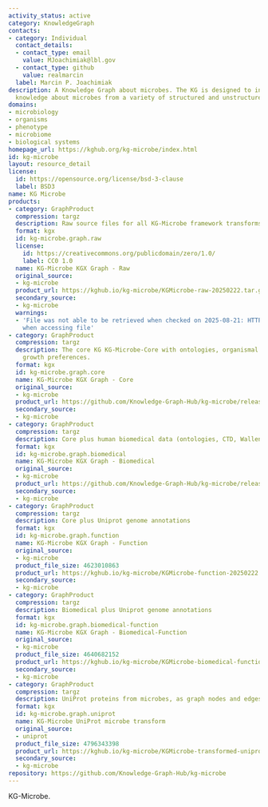 ```yaml
---
activity_status: active
category: KnowledgeGraph
contacts:
- category: Individual
  contact_details:
  - contact_type: email
    value: MJoachimiak@lbl.gov
  - contact_type: github
    value: realmarcin
  label: Marcin P. Joachimiak
description: A Knowledge Graph about microbes. The KG is designed to integrate diverse
  knowledge about microbes from a variety of structured and unstructured sources.
domains:
- microbiology
- organisms
- phenotype
- microbiome
- biological systems
homepage_url: https://kghub.org/kg-microbe/index.html
id: kg-microbe
layout: resource_detail
license:
  id: https://opensource.org/license/bsd-3-clause
  label: BSD3
name: KG Microbe
products:
- category: GraphProduct
  compression: targz
  description: Raw source files for all KG-Microbe framework transforms (all 4 KGs)
  format: kgx
  id: kg-microbe.graph.raw
  license:
    id: https://creativecommons.org/publicdomain/zero/1.0/
    label: CC0 1.0
  name: KG-Microbe KGX Graph - Raw
  original_source:
  - kg-microbe
  product_url: https://kghub.io/kg-microbe/KGMicrobe-raw-20250222.tar.gz
  secondary_source:
  - kg-microbe
  warnings:
  - 'File was not able to be retrieved when checked on 2025-08-21: HTTP 403 error
    when accessing file'
- category: GraphProduct
  compression: targz
  description: The core KG KG-Microbe-Core with ontologies, organismal traits, and
    growth preferences.
  format: kgx
  id: kg-microbe.graph.core
  name: KG-Microbe KGX Graph - Core
  original_source:
  - kg-microbe
  product_url: https://github.com/Knowledge-Graph-Hub/kg-microbe/releases/latest
  secondary_source:
  - kg-microbe
- category: GraphProduct
  compression: targz
  description: Core plus human biomedical data (ontologies, CTD, Wallen et al)
  format: kgx
  id: kg-microbe.graph.biomedical
  name: KG-Microbe KGX Graph - Biomedical
  original_source:
  - kg-microbe
  product_url: https://github.com/Knowledge-Graph-Hub/kg-microbe/releases/latest
  secondary_source:
  - kg-microbe
- category: GraphProduct
  compression: targz
  description: Core plus Uniprot genome annotations
  format: kgx
  id: kg-microbe.graph.function
  name: KG-Microbe KGX Graph - Function
  original_source:
  - kg-microbe
  product_file_size: 4623010863
  product_url: https://kghub.io/kg-microbe/KGMicrobe-function-20250222.tar.gz
  secondary_source:
  - kg-microbe
- category: GraphProduct
  compression: targz
  description: Biomedical plus Uniprot genome annotations
  format: kgx
  id: kg-microbe.graph.biomedical-function
  name: KG-Microbe KGX Graph - Biomedical-Function
  original_source:
  - kg-microbe
  product_file_size: 4640682152
  product_url: https://kghub.io/kg-microbe/KGMicrobe-biomedical-function-20250222.tar.gz
  secondary_source:
  - kg-microbe
- category: GraphProduct
  compression: targz
  description: UniProt proteins from microbes, as graph nodes and edges
  format: kgx
  id: kg-microbe.graph.uniprot
  name: KG-Microbe UniProt microbe transform
  original_source:
  - uniprot
  product_file_size: 4796343398
  product_url: https://kghub.io/kg-microbe/KGMicrobe-transformed-uniprot-microbes-20240924.tar.gz
  secondary_source:
  - kg-microbe
repository: https://github.com/Knowledge-Graph-Hub/kg-microbe
---
```

KG-Microbe.